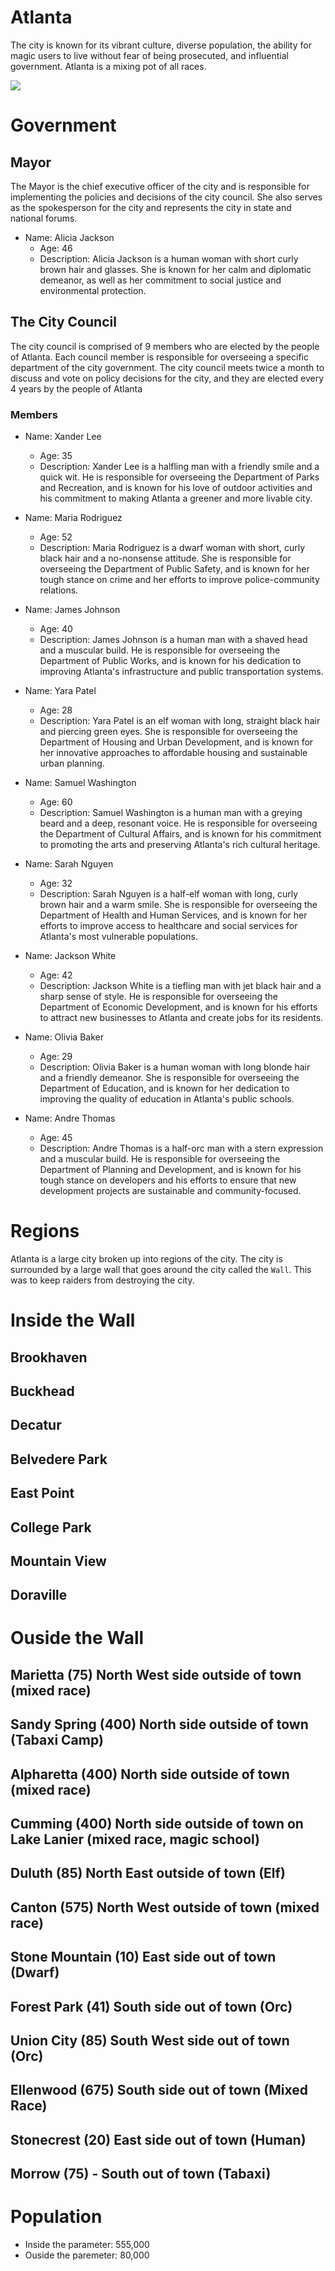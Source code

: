 # Atlanta
The city is known for its vibrant culture, diverse population, the ability for magic users to live without fear of being prosecuted, and influential government.  Atlanta is a mixing pot of all races.

![](../images/atlanta-ga.png?raw=true)

# Government

## Mayor

The Mayor is the chief executive officer of the city and is responsible for implementing the policies and decisions of the city council. She also serves as the spokesperson for the city and represents the city in state and national forums.

- Name:  Alicia Jackson
  - Age:  46
  - Description: Alicia Jackson is a human woman with short curly brown hair and glasses. She is known for her calm and diplomatic demeanor, as well as her commitment to social justice and environmental protection.


## The City Council

The city council is comprised of 9 members who are elected by the people of Atlanta. Each council member is responsible for overseeing a specific department of the city government.  The city council meets twice a month to discuss and vote on policy decisions for the city, and they are elected every 4 years by the people of Atlanta

### Members

- Name: Xander Lee
  - Age:  35
  - Description: Xander Lee is a halfling man with a friendly smile and a quick wit. He is responsible for overseeing the Department of Parks and Recreation, and is known for his love of outdoor activities and his commitment to making Atlanta a greener and more livable city.

- Name: Maria Rodriguez
  - Age:  52
  - Description: Maria Rodriguez is a dwarf woman with short, curly black hair and a no-nonsense attitude. She is responsible for overseeing the Department of Public Safety, and is known for her tough stance on crime and her efforts to improve police-community relations.

- Name: James Johnson
  - Age:  40
  - Description: James Johnson is a human man with a shaved head and a muscular build. He is responsible for overseeing the Department of Public Works, and is known for his dedication to improving Atlanta's infrastructure and public transportation systems.

- Name: Yara Patel
  - Age:  28
  - Description: Yara Patel is an elf woman with long, straight black hair and piercing green eyes. She is responsible for overseeing the Department of Housing and Urban Development, and is known for her innovative approaches to affordable housing and sustainable urban planning.

- Name: Samuel Washington
  - Age:  60
  - Description: Samuel Washington is a human man with a greying beard and a deep, resonant voice. He is responsible for overseeing the Department of Cultural Affairs, and is known for his commitment to promoting the arts and preserving Atlanta's rich cultural heritage.

- Name: Sarah Nguyen
  - Age:  32
  - Description: Sarah Nguyen is a half-elf woman with long, curly brown hair and a warm smile. She is responsible for overseeing the Department of Health and Human Services, and is known for her efforts to improve access to healthcare and social services for Atlanta's most vulnerable populations.

- Name: Jackson White
  - Age:  42
  - Description: Jackson White is a tiefling man with jet black hair and a sharp sense of style. He is responsible for overseeing the Department of Economic Development, and is known for his efforts to attract new businesses to Atlanta and create jobs for its residents.

- Name: Olivia Baker
  - Age:  29
  - Description: Olivia Baker is a human woman with long blonde hair and a friendly demeanor. She is responsible for overseeing the Department of Education, and is known for her dedication to improving the quality of education in Atlanta's public schools.

- Name: Andre Thomas
  - Age:  45
  - Description: Andre Thomas is a half-orc man with a stern expression and a muscular build. He is responsible for overseeing the Department of Planning and Development, and is known for his tough stance on developers and his efforts to ensure that new development projects are sustainable and community-focused.

# Regions

Atlanta is a large city broken up into regions of the city.  The city is surrounded by a large wall that goes around the city called the `Wall`.  This was to keep raiders from destroying the city.     

# Inside the Wall

## Brookhaven
## Buckhead
## Decatur
## Belvedere Park
## East Point    
## College Park
## Mountain View
## Doraville
       
# Ouside the Wall

## Marietta (75) North West side outside of town (mixed race)
## Sandy Spring (400) North side outside of town (Tabaxi Camp)
## Alpharetta (400) North side outside of town (mixed race)
## Cumming (400) North side outside of town on Lake Lanier (mixed race, magic school)
## Duluth (85) North East outside of town (Elf)
## Canton (575) North West outside of town (mixed race)
## Stone Mountain (10) East side out of town (Dwarf) 
## Forest Park (41) South side out of town (Orc)
## Union City (85) South West side out of town (Orc)
## Ellenwood (675) South side out of town (Mixed Race)
## Stonecrest (20) East side out of town (Human)
## Morrow (75) - South out of town (Tabaxi)
          
# Population
  - Inside the parameter:  555,000
  - Ouside the paremeter:  80,000


